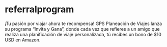 # referralprogram
¡Tu pasión por viajar ahora te recompensa! GPS Planeación de Viajes lanza su programa “Invita y Gana”, donde cada vez que refieres a un amigo que realiza una planificación de viaje personalizada, tú recibes un bono de $10 USD en Amazon.
